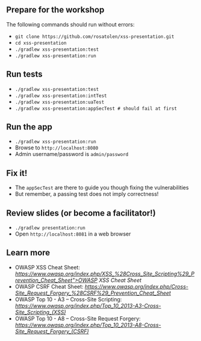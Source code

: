 
## Prepare for the workshop

The following commands should run without errors:
* `git clone https://github.com/rosatolen/xss-presentation.git`
* `cd xss-presentation`
* `./gradlew xss-presentation:test`
* `./gradlew xss-presentation:run`

## Run tests

* `./gradlew xss-presentation:test`
* `./gradlew xss-presentation:intTest`
* `./gradlew xss-presentation:uaTest`
* `./gradlew xss-presentation:appSecTest # should fail at first`

## Run the app

* `./gradlew xss-presentation:run`
* Browse to `http://localhost:8080`
* Admin username/password is `admin/password`

## Fix it!
* The `appSecTest` are there to guide you though fixing the vulnerabilities
* But remember, a passing test does not imply correctness!

## Review slides (or become a facilitator!)
* `./gradlew presentation:run`
* Open `http://localhost:8081` in a web browser

## Learn more

* OWASP XSS Cheat Sheet: *https://www.owasp.org/index.php/XSS_%28Cross_Site_Scripting%29_Prevention_Cheat_Sheet">OWASP
XSS Cheat Sheet*
* OWASP CSRF Cheat Sheet: *https://www.owasp.org/index.php/Cross-Site_Request_Forgery_%28CSRF%29_Prevention_Cheat_Sheet*
* OWASP Top 10 - A3 – Cross-Site Scripting: *https://www.owasp.org/index.php/Top_10_2013-A3-Cross-Site_Scripting_(XSS)*
* OWASP Top 10 - A8 – Cross-Site Request Forgery: *https://www.owasp.org/index.php/Top_10_2013-A8-Cross-Site_Request_Forgery_(CSRF)*
